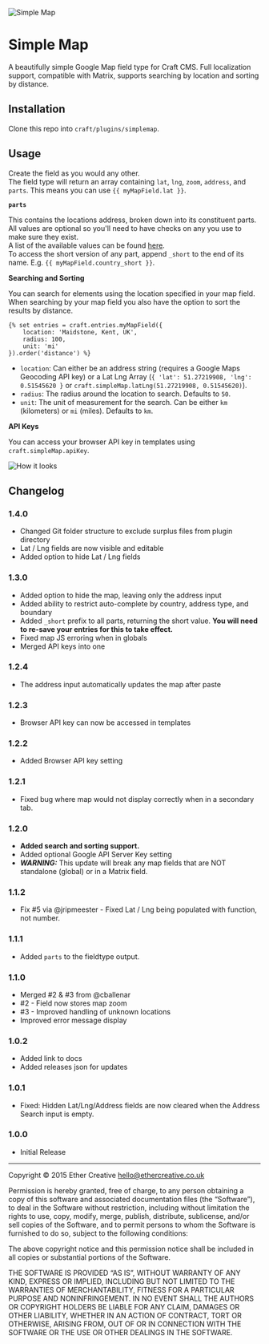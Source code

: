 ![Simple Map](resources/banner.jpg)

# Simple Map
A beautifully simple Google Map field type for Craft CMS. Full localization support, compatible with Matrix, supports 
searching by location and sorting by distance.

## Installation
Clone this repo into `craft/plugins/simplemap`.

## Usage
Create the field as you would any other.  
The field type will return an array containing `lat`, `lng`, `zoom`, `address`, and `parts`. This means you can use `{{ myMapField.lat }}`.

**`parts`**

This contains the locations address, broken down into its constituent parts. All values are optional so you'll need to have checks on any you use to make sure they exist.  
A list of the available values can be found [here](https://developers.google.com/maps/documentation/geocoding/intro#Types).  
To access the short version of any part, append `_short` to the end of its name. E.g. `{{ myMapField.country_short }}`.

**Searching and Sorting**

You can search for elements using the location specified in your map field. When searching by your map field you also have the option to sort the results by distance.

```twig
{% set entries = craft.entries.myMapField({
    location: 'Maidstone, Kent, UK',
    radius: 100,
    unit: 'mi'
}).order('distance') %}
```

- `location`: Can either be an address string (requires a Google Maps Geocoding API key) or a Lat Lng Array (`{ 'lat': 51.27219908, 'lng': 0.51545620 }` or `craft.simpleMap.latLng(51.27219908, 0.51545620)`).
- `radius`: The radius around the location to search. Defaults to `50`.
- `unit`: The unit of measurement for the search. Can be either `km` (kilometers) or `mi` (miles). Defaults to `km`.

**API Keys**

You can access your browser API key in templates using `craft.simpleMap.apiKey`.

![How it looks](resources/preview.png)

## Changelog

### 1.4.0
- Changed Git folder structure to exclude surplus files from plugin directory
- Lat / Lng fields are now visible and editable
- Added option to hide Lat / Lng fields

### 1.3.0
- Added option to hide the map, leaving only the address input
- Added ability to restrict auto-complete by country, address type, and boundary
- Added `_short` prefix to all parts, returning the short value. **You will need to re-save your entries for this to take effect.**
- Fixed map JS erroring when in globals
- Merged API keys into one

### 1.2.4
- The address input automatically updates the map after paste

### 1.2.3
- Browser API key can now be accessed in templates

### 1.2.2
- Added Browser API key setting

### 1.2.1
- Fixed bug where map would not display correctly when in a secondary tab.

### 1.2.0
- **Added search and sorting support.**
- Added optional Google API Server Key setting
- **_WARNING:_** This update will break any map fields that are NOT standalone (global) or in a Matrix field.

### 1.1.2
- Fix \#5 via @jripmeester - Fixed Lat / Lng being populated with function, not number.

### 1.1.1
- Added `parts` to the fieldtype output.

### 1.1.0
- Merged \#2 & \#3 from @cballenar
- \#2 - Field now stores map zoom
- \#3 - Improved handling of unknown locations
- Improved error message display

### 1.0.2
- Added link to docs
- Added releases json for updates

### 1.0.1
- Fixed: Hidden Lat/Lng/Address fields are now cleared when the Address Search input is empty.

### 1.0.0
- Initial Release

---
  
Copyright © 2015 Ether Creative <hello@ethercreative.co.uk>

Permission is hereby granted, free of charge, to any person obtaining a copy of this software and associated documentation files (the “Software”), to deal in the Software without restriction, including without limitation the rights to use, copy, modify, merge, publish, distribute, sublicense, and/or sell copies of the Software, and to permit persons to whom the Software is furnished to do so, subject to the following conditions:

The above copyright notice and this permission notice shall be included in all copies or substantial portions of the Software.

THE SOFTWARE IS PROVIDED “AS IS”, WITHOUT WARRANTY OF ANY KIND, EXPRESS OR IMPLIED, INCLUDING BUT NOT LIMITED TO THE WARRANTIES OF MERCHANTABILITY, FITNESS FOR A PARTICULAR PURPOSE AND NONINFRINGEMENT. IN NO EVENT SHALL THE AUTHORS OR COPYRIGHT HOLDERS BE LIABLE FOR ANY CLAIM, DAMAGES OR OTHER LIABILITY, WHETHER IN AN ACTION OF CONTRACT, TORT OR OTHERWISE, ARISING FROM, OUT OF OR IN CONNECTION WITH THE SOFTWARE OR THE USE OR OTHER DEALINGS IN THE SOFTWARE.